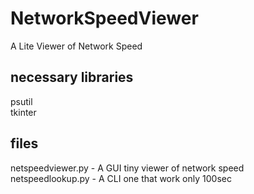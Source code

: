 # NetworkSpeedViewer
A Lite Viewer of Network Speed  


## necessary libraries
psutil  
tkinter  


## files
netspeedviewer.py  - A GUI tiny viewer of network speed  
netspeedlookup.py  - A CLI one that work only 100sec  
